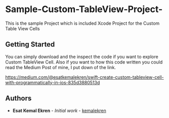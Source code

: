# Sample-Custom-TableView-Project-

This is the sample Project which is included Xcode Project for the Custom Table View Cells

## Getting Started

You can simply download and the inspect the code if you want to explore Custom TableView Cell. Also if you want to how this code written you could read the Medium Post of mine, I put down of the link.

https://medium.com/@esatkemalekren/swift-create-custom-tableview-cell-with-programmatically-in-ios-835d3880513d

## Authors

* **Esat Kemal Ekren** - *Initial work* - [kemalekren](https://github.com/kemalekren)

